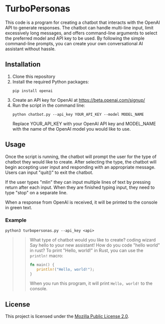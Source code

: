 # TurboPersonas
This code is a program for creating a chatbot that interacts with the OpenAI API to generate responses. The chatbot can handle multi-line input, limit excessively long messages, and offers command-line arguments to select the preferred model and API key to be used. By following the simple command-line prompts, you can create your own conversational AI assistant without hassle.

## Installation

1. Clone this repository
2. Install the required Python packages:
    ```
    pip install openai
    ```
3. Create an API key for OpenAI at https://beta.openai.com/signup/
4. Run the script in the command line:
    ```
    python chatbot.py --api_key YOUR_API_KEY --model MODEL_NAME
    ```
    Replace YOUR_API_KEY with your OpenAI API key and MODEL_NAME with the name of the OpenAI model you would like to use.

## Usage

Once the script is running, the chatbot will prompt the user for the type of chatbot they would like to create. After selecting the type, the chatbot will begin accepting user input and responding with an appropriate message. Users can input "quit()" to exit the chatbot.

If the user types "mlin" they can input multiple lines of text by pressing return after each input. When they are finished typing input, they need to type "stop" on a separate line.

When a response from OpenAI is received, it will be printed to the console in green text.

### Example

`python3 turbopersonas.py --api_key <api>`
>> What type of chatbot would you like to create? 
> coding wizard
>> Say hello to your new assistant!
> How do you code "hello world" in rust?
>> To print "Hello, world!" in Rust, you can use the `println!` macro:
>>
>>```rust
>>fn main() {
>>    println!("Hello, world!");
>>}
>>```
>>
>>When you run this program, it will print `Hello, world!` to the console.

## License

This project is licensed under the [Mozilla Public License 2.0](./LICENSE).